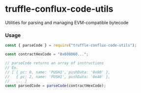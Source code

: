 # truffle-conflux-code-utils
Utilities for parsing and managing EVM-compatible bytecode

### Usage

```javascript
const { parseCode } = require("truffle-conflux-code-utils");

const contractHexCode = "0x608060...";

// parseCode returns an array of instructions
// Ex.
// [ { pc: 0, name: 'PUSH1', pushData: '0x80' },
//   { pc: 2, name: 'PUSH1', pushData: '0x40' },
//   ... ]
const parsedCode = parseCode(contractHexCode);
```
